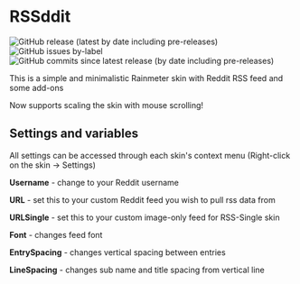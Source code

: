 # RSSddit
![GitHub release (latest by date including pre-releases)](https://img.shields.io/github/v/release/SmileyDrag0n/RSSddit?include_prereleases) ![GitHub issues by-label](https://img.shields.io/github/issues/SmileyDrag0n/RSSddit/bug) ![GitHub commits since latest release (by date including pre-releases)](https://img.shields.io/github/commits-since/SmileyDrag0n/RSSddit/latest/rss-prebuild?include_prereleases)

This is a simple and minimalistic Rainmeter skin with Reddit RSS feed and some add-ons

Now supports scaling the skin with mouse scrolling!
## Settings and variables
All settings can be accessed through each skin's context menu (Right-click on the skin -> Settings)

**Username** - change to your Reddit username

**URL** - set this to your custom Reddit feed you wish to pull rss data from

**URLSingle** - set this to your custom image-only feed for RSS-Single skin

**Font** - changes feed font

**EntrySpacing** - changes vertical spacing between entries

**LineSpacing** - changes sub name and title spacing from vertical line
